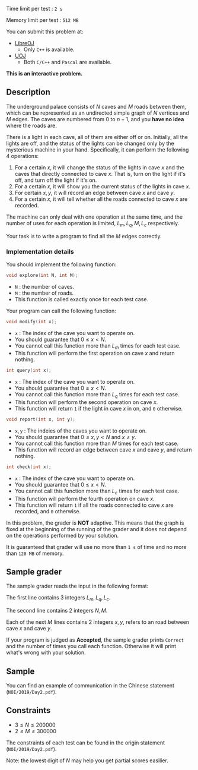 Time limit per test : $\texttt{2 s}$

Memory limit per test : $\texttt{512 MB}$

You can submit this problem at:

+ [LibreOJ](https://loj.ac/problem/3161)
    + Only `C++` is available.
+ [UOJ](https://uoj.ac/problem/483)
    + Both `C/C++` and `Pascal` are available.

**This is an interactive problem.**

## Description

The underground palace consists of $N$ caves and $M$ roads between them, which can be represented as an undirected simple graph of $N$ vertices and $M$ edges. The caves are numbered from $0$ to $n - 1$, and you **have no idea** where the roads are.

There is a light in each cave, all of them are either off or on. Initially, all the lights are off, and the status of the lights can be changed only by the mysterious machine in your hand. Specifically, it can perform the following $4$ operations:

1. For a certain $x$, it will change the status of the lights in cave $x$ and the caves that directly connected to cave $x$. That is, turn on the light if it's off, and turn off the light if it's on.
2. For a certain $x$, it will show you the current status of the lights in cave $x$.
3. For certain $x, y$, it will record an edge between cave $x$ and cave $y$.
4. For a certain $x$, it will tell whether all the roads connected to cave $x$ are recorded.

The machine can only deal with one operation at the same time, and the number of uses for each operation is limited, $L_m, L_q, M, L_c$ respectively.

Your task is to write a program to find all the $M$ edges correctly.

### Implementation details

You should implement the following function:

```c++
void explore(int N, int M);
```

+ $\texttt{N}$ : the number of caves.
+ $\texttt{M}$ : the number of roads.
+ This function is called exactly once for each test case.

Your program can call the following function:

```c++
void modify(int x);
```

+ $\texttt{x}$ : The index of the cave you want to operate on.
+ You should guarantee that $0 \leq x < N$.
+ You cannot call this function more than $L_m$ times for each test case.
+ This function will perform the first operation on cave $x$ and return nothing.

```c++
int query(int x);
```

+ $\texttt{x}$ : The index of the cave you want to operate on.
+ You should guarantee that $0 \leq x < N$.
+ You cannot call this function more than $L_q$ times for each test case.
+ This function will perform the second operation on cave $x$.
+ This function will return `1` if the light in cave $x$ in on, and `0` otherwise.

```c++
void report(int x, int y);
```

+ $\texttt{x}, \texttt{y}$ : The indeies of the caves you want to operate on.
+ You should guarantee that $0 \leq x, y < N$ and $x \neq y$.
+ You cannot call this function more than $M$ times for each test case.
+ This function will record an edge between cave $x$ and cave $y$, and return nothing.

```c++
int check(int x);
```

+ $\texttt{x}$ : The index of the cave you want to operate on.
+ You should guarantee that $0 \leq x < N$.
+ You cannot call this function more than $L_c$ times for each test case.
+ This function will perform the fourth operation on cave $x$.
+ This function will return `1` if all the roads connected to cave $x$ are recorded, and `0` otherwise.

In this problem, the grader is **NOT** adaptive. This means that the graph is fixed at the beginning of the running of the grader and it does not depend on the operations performed by your solution.

It is guaranteed that grader will use no more than $\texttt{1 s}$ of time and no more than $\texttt{128 MB}$ of memory.

## Sample grader

The sample grader reads the input in the following format:

The first line contains $3$ integers $L_m, L_q, L_c$.

The second line contains $2$ integers $N, M$.

Each of the next $M$ lines contains $2$ integers $x, y$, refers to an road between cave $x$ and cave $y$.

If your program is judged as **Accepted**, the sample grader prints `Correct` and the number of times you call each function. Otherwise it will print what's wrong with your solution.

## Sample

You can find an example of communication in the Chinese statement (`NOI/2019/Day2.pdf`).


## Constraints

+ $3 \leq N \leq 200000$
+ $2 \leq M \leq 300000$

The constraints of each test can be found in the origin statement (`NOI/2019/Day2.pdf`).

Note: the lowest digit of $N$ may help you get partial scores easilier.
